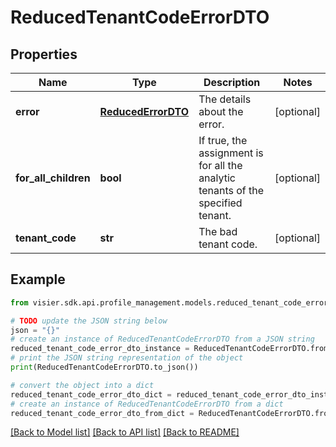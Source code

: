# ReducedTenantCodeErrorDTO


## Properties

Name | Type | Description | Notes
------------ | ------------- | ------------- | -------------
**error** | [**ReducedErrorDTO**](ReducedErrorDTO.md) | The details about the error. | [optional] 
**for_all_children** | **bool** | If true, the assignment is for all the analytic tenants of the specified tenant. | [optional] 
**tenant_code** | **str** | The bad tenant code. | [optional] 

## Example

```python
from visier.sdk.api.profile_management.models.reduced_tenant_code_error_dto import ReducedTenantCodeErrorDTO

# TODO update the JSON string below
json = "{}"
# create an instance of ReducedTenantCodeErrorDTO from a JSON string
reduced_tenant_code_error_dto_instance = ReducedTenantCodeErrorDTO.from_json(json)
# print the JSON string representation of the object
print(ReducedTenantCodeErrorDTO.to_json())

# convert the object into a dict
reduced_tenant_code_error_dto_dict = reduced_tenant_code_error_dto_instance.to_dict()
# create an instance of ReducedTenantCodeErrorDTO from a dict
reduced_tenant_code_error_dto_from_dict = ReducedTenantCodeErrorDTO.from_dict(reduced_tenant_code_error_dto_dict)
```
[[Back to Model list]](../README.md#documentation-for-models) [[Back to API list]](../README.md#documentation-for-api-endpoints) [[Back to README]](../README.md)


